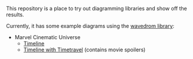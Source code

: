 This repository is a place to try out diagramming libraries and show off the
results.

Currently, it has some example diagrams using the [wavedrom library](https://wavedrom.com/):

- Marvel Cinematic Universe
    - [Timeline](mcu.html)
    - [Timeline with Timetravel](mcu-timetravel.html) (contains movie spoilers)
